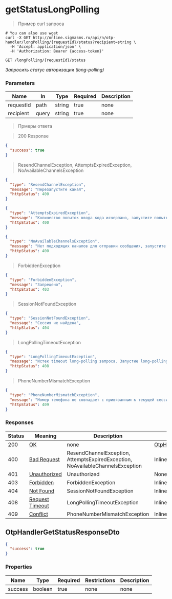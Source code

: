# getStatusLongPolling

<a id="opIdOtpHandlerController_getStatusLongPolling"></a>

> Пример curl запроса

```shell
# You can also use wget
curl -X GET http://online.sigmasms.ru/api/n/otp-handler/longPolling/{requestId}/status?recipient=string \
  -H 'Accept: application/json' \
  -H 'Authorization: Bearer {access-token}'

```


`GET /longPolling/{requestId}/status`

*Запросить статус авторизации (long-polling)*

<h3 id="otphandlercontroller_getstatuslongpolling-parameters">Parameters</h3>

|Name|In|Type|Required|Description|
|---|---|---|---|---|
|requestId|path|string|true|none|
|recipient|query|string|true|none|

> Прмеры ответа

> 200 Response

```json
{
  "success": true
}
```

> ResendChannelException, AttemptsExpiredException, NoAvailableChannelsException

```json
{
  "type": "ResendChannelException",
  "message": "Перезапустите канал",
  "httpStatus": 400
}
```

```json
{
  "type": "AttemptsExpiredException",
  "message": "Количество попыток ввода кода исчерпано, запустите попытку авторизации заново",
  "httpStatus": 400
}
```

```json
{
  "type": "NoAvailableChannelsException",
  "message": "Нет подходящих каналов для отправки сообщения, запустите попытку авторизации заново",
  "httpStatus": 400
}
```

> ForbiddenException

```json
{
  "type": "ForbiddenException",
  "message": "Запрещено",
  "httpStatus": 403
}
```

> SessionNotFoundException

```json
{
  "type": "SessionNotFoundException",
  "message": "Сессия не найдена",
  "httpStatus": 404
}
```

> LongPollingTimeoutException

```json
{
  "type": "LongPollingTimeoutException",
  "message": "Истек timeout long-polling запроса. Запустие long-polling запрос заново",
  "httpStatus": 408
}
```

> PhoneNumberMismatchException

```json
{
  "type": "PhoneNumberMismatchException",
  "message": "Номер телефона не совпадает с привязанным к текущей сессии.",
  "httpStatus": 409
}
```

<h3 id="otphandlercontroller_getstatuslongpolling-responses">Responses</h3>

|Status|Meaning|Description|Schema|
|---|---|---|---|
|200|[OK](https://tools.ietf.org/html/rfc7231#section-6.3.1)|none|[OtpHandlerGetStatusResponseDto](#schemaotphandlergetstatusresponsedto)|
|400|[Bad Request](https://tools.ietf.org/html/rfc7231#section-6.5.1)|ResendChannelException, AttemptsExpiredException, NoAvailableChannelsException|Inline|
|401|[Unauthorized](https://tools.ietf.org/html/rfc7235#section-3.1)|Unauthorized|None|
|403|[Forbidden](https://tools.ietf.org/html/rfc7231#section-6.5.3)|ForbiddenException|Inline|
|404|[Not Found](https://tools.ietf.org/html/rfc7231#section-6.5.4)|SessionNotFoundException|Inline|
|408|[Request Timeout](https://tools.ietf.org/html/rfc7231#section-6.5.7)|LongPollingTimeoutException|Inline|
|409|[Conflict](https://tools.ietf.org/html/rfc7231#section-6.5.8)|PhoneNumberMismatchException|Inline|

<h2 id="tocS_OtpHandlerGetStatusResponseDto">OtpHandlerGetStatusResponseDto</h2>
<!-- backwards compatibility -->
<a id="schemaotphandlergetstatusresponsedto"></a>

```json
{
  "success": true
}

```

### Properties

|Name|Type|Required|Restrictions|Description|
|---|---|---|---|---|
|success|boolean|true|none|none|
